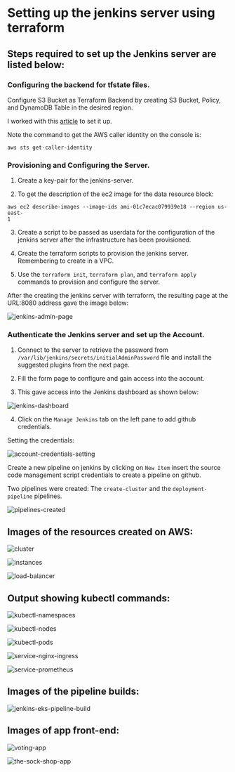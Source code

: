 # <b>Setting up the jenkins server using terraform</b>

## Steps required to set up the Jenkins server are listed below:

### <b>Configuring the backend for tfstate files.</b>

Configure S3 Bucket as Terraform Backend by creating S3 Bucket, Policy, and DynamoDB Table in the desired region.

I worked with this [article](https://www.golinuxcloud.com/configure-s3-bucket-as-terraform-backend/) to set it up.

Note the command to get the AWS caller identity on the console is:
```
aws sts get-caller-identity
```

### <b>Provisioning and Configuring the Server.</b>
1. Create a key-pair for the jenkins-server.

2. To get the description of the ec2 image for the data resource block:

```
aws ec2 describe-images --image-ids ami-01c7ecac079939e18 --region us-east-
1
```

3. Create a script to be passed as userdata for the configuration of the jenkins server after the infrastructure has been provisioned.

4. Create the terraform scripts to provision the jenkins server. Remembering to create in a VPC.

4. Use the `terraform init`, `terraform plan`, and `terraform apply` commands to provision and configure the server.

After the creating the jenkins server with terraform, the resulting page at the URL:8080 address gave the image below:

![jenkins-admin-page](./images/jenkins-admin-page.png "jenkins-admin-page")

### <b>Authenticate the Jenkins server and set up the Account.</b>

1. Connect to the server to retrieve the password from `/var/lib/jenkins/secrets/initialAdminPassword` file and install the suggested plugins from the next page.

2. Fill the form page to configure and gain access into the account.

3. This gave access into the Jenkins dashboard as shown below:

![jenkins-dashboard](./images/jenkins-dashboard.png "jenkins-dashboard")

4. Click on the `Manage Jenkins` tab on the left pane to add github credentials.

Setting the credentials:

![account-credentials-setting](./images/setting-credentials.png "account-credentials-setting")

Create a new pipeline on jenkins by clicking on `New Item` insert the source code management script credentials to create a pipeline on github.

Two pipelines were created:
The `create-cluster` and the `deployment-pipeline` pipelines.

![pipelines-created](images/pipelines-created.png "image of pipelines created")

## <b>Images of the resources created on AWS:</b>

![cluster](images/cluster.png "aws-cluster")

![instances](images/instances.png "aws-instances")

![load-balancer](images/load-balancer.png "aws-loadbalancer")


## <b>Output showing kubectl commands:</b>

![kubectl-namespaces](images/kubectl-namespaces.png "kubectl-namespaces")

![kubectl-nodes](images/kubectl-nodes.png "kubectl-nodes")

![kubectl-pods](images/kubectl-pods.png "kubectl-pods")

![service-nginx-ingress](images/service-nginx-ingress.png "service-nginx-ingress")

![service-prometheus](images/service-prometheus.png "service-prometheus")

## <b>Images of the pipeline builds:</b>

![jenkins-eks-pipeline-build](images/jenkins-eks-pipeline-build.png "jenkins-eks-pipeline-build")


## <b>Images of app front-end:</b> 

![voting-app](images/voting-app.png "voting-app-frontend")

![the-sock-shop-app](images/sock-shop.png "the-sock-shop-app")




